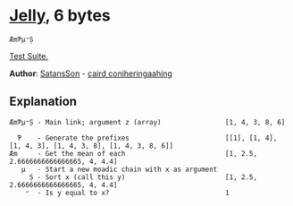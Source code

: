 # [Jelly], 6 bytes

    ÆmƤµ⁼Ṣ

[Test Suite.][TIO-j7nb0xzm]

[Jelly]: https://github.com/DennisMitchell/jelly
[TIO-j7nb0xzm]: https://tio.run/##y0rNyan8//9wW@6xJYe2Pmrc83Dnov@H2x81rXH//z86OlYn2hiIjXQUDI2AtKGOgomOgrGOgoWOghmEbwTmA0VNgXwzoDAcgfQC5YEUSBYsZgLhgIwDC5mD@EAajEHyIMuMgdKWQBVAMUMQbRAbCwA "Jelly – Try It Online"

**Author**: [SatansSon](https://github.com/SatansSon) - [caird coniheringaahing](https://codegolf.stackexchange.com/users/66833/caird-coinheringaahing)

## Explanation

    ÆmƤµ⁼Ṣ - Main link; argument z (array)                [1, 4, 3, 8, 6]

      Ƥ    - Generate the prefixes                        [[1], [1, 4], [1, 4, 3], [1, 4, 3, 8], [1, 4, 3, 8, 6]]
    Æm     - Get the mean of each                         [1, 2.5, 2.6666666666666665, 4, 4.4] 
       µ   - Start a new moadic chain with x as argument
         Ṣ - Sort x (call this y)                         [1, 2.5, 2.6666666666666665, 4, 4.4]
        ⁼  - Is y equal to x?                             1
